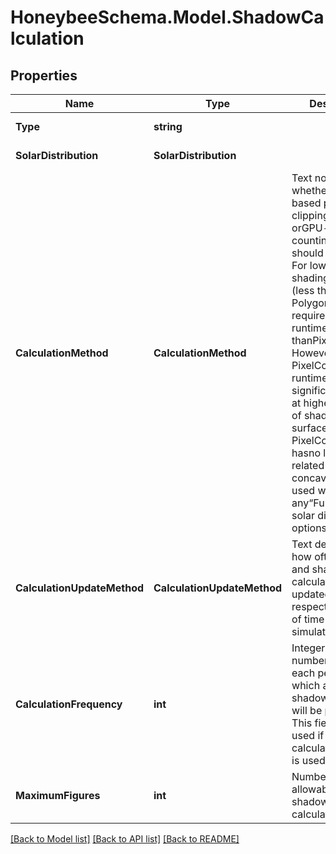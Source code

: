 
# HoneybeeSchema.Model.ShadowCalculation

## Properties

Name | Type | Description | Notes
------------ | ------------- | ------------- | -------------
**Type** | **string** |  | [optional] [readonly] [default to "ShadowCalculation"]
**SolarDistribution** | **SolarDistribution** |  | [optional] [default to "FullExteriorWithReflections"]
**CalculationMethod** | **CalculationMethod** | Text noting whether CPU-based polygon clipping method orGPU-based pixel counting method should be used. For low numbers of shadingsurfaces (less than ~200), PolygonClipping requires less runtime thanPixelCounting. However, PixelCounting runtime scales significantlybetter at higher numbers of shading surfaces. PixelCounting also hasno limitations related to zone concavity when used with any“FullInterior” solar distribution options. | [optional] [default to "PolygonClipping"]
**CalculationUpdateMethod** | **CalculationUpdateMethod** | Text describing how often the solar and shading calculations are updated with respect to the flow of time in the simulation. | [optional] [default to "Periodic"]
**CalculationFrequency** | **int** | Integer for the number of days in each period for which a unique shadow calculation will be performed. This field is only used if the Periodic calculation_method is used. | [optional] [default to 30]
**MaximumFigures** | **int** | Number of allowable figures in shadow overlap calculations. | [optional] [default to 15000]

[[Back to Model list]](../README.md#documentation-for-models)
[[Back to API list]](../README.md#documentation-for-api-endpoints)
[[Back to README]](../README.md)

